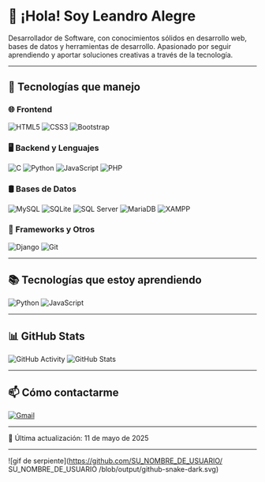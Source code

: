# 👋 ¡Hola! Soy Leandro Alegre

Desarrollador de Software, con conocimientos sólidos en desarrollo web, bases de datos y herramientas de desarrollo. Apasionado por seguir aprendiendo y aportar soluciones creativas a través de la tecnología.

---

## 💼 Tecnologías que manejo

### 🌐 Frontend

![HTML5](https://img.shields.io/badge/HTML5-E34F26?logo=html5&logoColor=white&style=flat)
![CSS3](https://img.shields.io/badge/CSS3-1572B6?logo=css3&logoColor=white&style=flat)
![Bootstrap](https://img.shields.io/badge/Bootstrap-7952B3?logo=bootstrap&logoColor=white&style=flat)

### 🖥️ Backend y Lenguajes

![C](https://img.shields.io/badge/C-A8B9CC?logo=c&logoColor=white&style=flat)
![Python](https://img.shields.io/badge/Python-3776AB?logo=python&logoColor=white&style=flat)
![JavaScript](https://img.shields.io/badge/JavaScript-F7DF1E?logo=javascript&logoColor=black&style=flat)
![PHP](https://img.shields.io/badge/PHP-777BB4?logo=php&logoColor=white&style=flat)

### 🛢️ Bases de Datos

![MySQL](https://img.shields.io/badge/MySQL-4479A1?logo=mysql&logoColor=white&style=flat)
![SQLite](https://img.shields.io/badge/SQLite-003B57?logo=sqlite&logoColor=white&style=flat)
![SQL Server](https://img.shields.io/badge/Microsoft_SQL_Server-CC2927?logo=microsoft-sql-server&logoColor=white&style=flat)
![MariaDB](https://img.shields.io/badge/MariaDB-003545?logo=mariadb&logoColor=white&style=flat)
![XAMPP](https://img.shields.io/badge/XAMPP-FB7A24?logo=xampp&logoColor=white&style=flat)

### 🧰 Frameworks y Otros

![Django](https://img.shields.io/badge/Django-092E20?logo=django&logoColor=white&style=flat)
![Git](https://img.shields.io/badge/Git-F05032?logo=git&logoColor=white&style=flat)

---

## 📚 Tecnologías que estoy aprendiendo

![Python](https://img.shields.io/badge/Python-3776AB?logo=python&logoColor=white&style=flat)
![JavaScript](https://img.shields.io/badge/JavaScript-F7DF1E?logo=javascript&logoColor=black&style=flat)

---

## 📊 GitHub Stats

![GitHub Activity](https://github-readme-stats.vercel.app/api?username=Dev-Leandr0&show_icons=true&theme=tokyonight)
![GitHub Stats](https://github-readme-stats.vercel.app/api/top-langs/?username=Dev-Leandr0&layout=compact&theme=tokyonight)

---

## 📫 Cómo contactarme

[![Gmail](https://img.shields.io/badge/Gmail-D14836?style=flat&logo=gmail&logoColor=white)](mailto:leandroalegregabriel@gmail.com)

---

📅 Última actualización: 11 de mayo de 2025

---

![gif de serpiente](https://github.com/SU_NOMBRE_DE_USUARIO/ SU_NOMBRE_DE_USUARIO /blob/output/github-snake-dark.svg)
